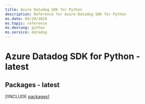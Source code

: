 ```yaml
---
title: Azure Datadog SDK for Python
description: Reference for Azure Datadog SDK for Python
ms.date: 04/29/2024
ms.topic: reference
ms.devlang: python
ms.service: datadog
---
```

# Azure Datadog SDK for Python - latest
## Packages - latest
[!INCLUDE [packages](datadog-index.md)]